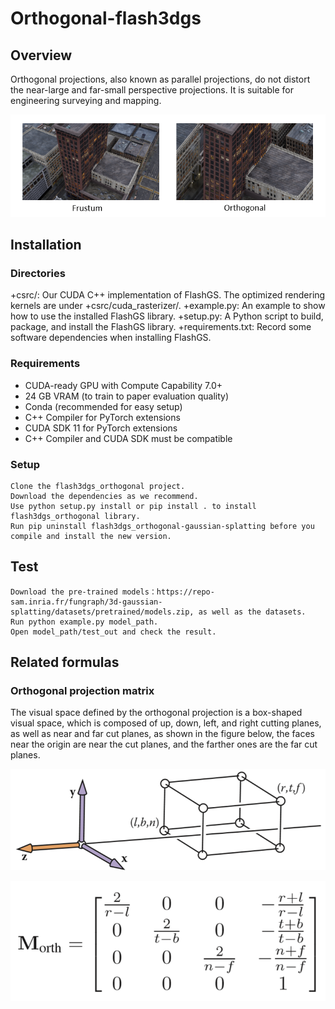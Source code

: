 # Orthogonal-flash3dgs

## Overview

Orthogonal projections, also known as parallel projections, do not distort the near-large and far-small perspective projections. It is suitable for engineering surveying and mapping.

![](assets/vs.png)

## Installation

### Directories
+csrc/: Our CUDA C++ implementation of FlashGS. The optimized rendering kernels are under +csrc/cuda_rasterizer/.
+example.py: An example to show how to use the installed FlashGS library.
+setup.py: A Python script to build, package, and install the FlashGS library.
+requirements.txt: Record some software dependencies when installing FlashGS.

### Requirements

+ CUDA-ready GPU with Compute Capability 7.0+
+ 24 GB VRAM (to train to paper evaluation quality)
+ Conda (recommended for easy setup)
+ C++ Compiler for PyTorch extensions
+ CUDA SDK 11 for PyTorch extensions
+ C++ Compiler and CUDA SDK must be compatible

### Setup
```
Clone the flash3dgs_orthogonal project.
Download the dependencies as we recommend.
Use python setup.py install or pip install . to install flash3dgs_orthogonal library.
Run pip uninstall flash3dgs_orthogonal-gaussian-splatting before you compile and install the new version.
```

## Test

```
Download the pre-trained models：https://repo-sam.inria.fr/fungraph/3d-gaussian-splatting/datasets/pretrained/models.zip, as well as the datasets.
Run python example.py model_path.
Open model_path/test_out and check the result.
```



## Related formulas

### Orthogonal projection matrix
The visual space defined by the orthogonal projection is a box-shaped visual space, which is composed of up, down, left, and right cutting planes, as well as near and far cut planes, as shown in the figure below, the faces near the origin are near the cut planes, and the farther ones are the far cut planes.

![](assets/oth.png)

![](assets/math.png)
